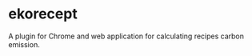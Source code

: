 ekorecept
=========

A plugin for Chrome and web application for calculating recipes carbon emission.
